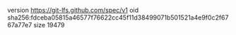 version https://git-lfs.github.com/spec/v1
oid sha256:fdceba05815a46577f76622cc45f11d38499071b501521a4e9f0c2f6767a77e7
size 19479
